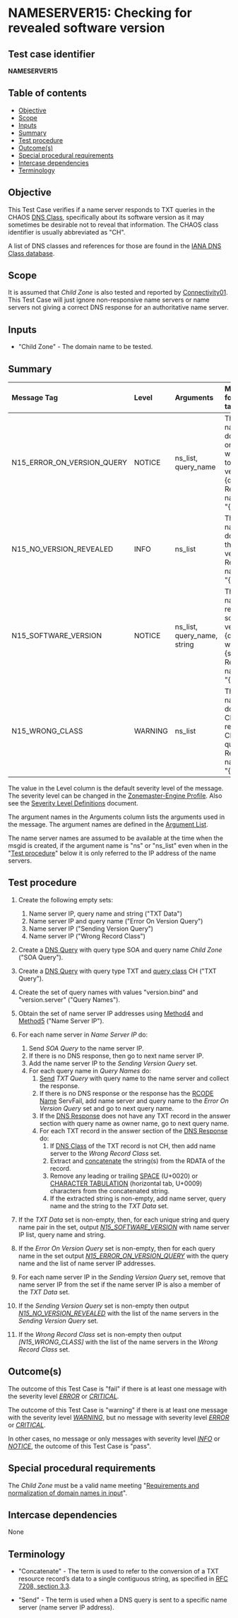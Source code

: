 # NAMESERVER15: Checking for revealed software version

## Test case identifier
**NAMESERVER15**

## Table of contents

* [Objective](#objective)
* [Scope](#scope)
* [Inputs](#inputs)
* [Summary](#summary)
* [Test procedure](#test-procedure)
* [Outcome(s)](#outcomes)
* [Special procedural requirements](#special-procedural-requirements)
* [Intercase dependencies](#intercase-dependencies)
* [Terminology](#terminology)

## Objective

This Test Case verifies if a name server responds to TXT queries in the CHAOS
[DNS Class], specifically about its software version as it may sometimes be
desirable not to reveal that information. The CHAOS class identifier is usually
abbreviated as "CH".

A list of DNS classes and references for those are found in the
[IANA DNS Class database][DNS Class].


## Scope

It is assumed that *Child Zone* is also tested and reported by [Connectivity01].
This Test Case will just ignore non-responsive name servers or name servers not
giving a correct DNS response for an authoritative name server.

## Inputs

* "Child Zone" - The domain name to be tested.

## Summary

Message Tag                | Level   | Arguments                   | Message ID for message tag
:--------------------------|:--------|:----------------------------|:----------------------------------------------------------------------------------------------------------------------------
N15_ERROR_ON_VERSION_QUERY | NOTICE  | ns_list, query_name         | The following name server(s) do not respond or respond with SERVFAIL to software version query "{query_name}". Returned from name servers: "{ns_list}"
N15_NO_VERSION_REVEALED    | INFO    | ns_list                     | The following name server(s) do not reveal the software version. Returned from name servers: "{ns_list}"
N15_SOFTWARE_VERSION       | NOTICE  | ns_list, query_name, string | The following name server(s) respond to software version query "{query_name}" with string "{string}". Returned from name servers: "{ns_list}"
N15_WRONG_CLASS            | WARNING | ns_list                     | The following name server(s) do not return CH class record(s) on CH class query. Returned from name servers: "{ns_list}"


The value in the Level column is the default severity level of the message. The
severity level can be changed in the [Zonemaster-Engine Profile]. Also see the
[Severity Level Definitions] document.

The argument names in the Arguments column lists the arguments used in the
message. The argument names are defined in the [Argument List].

The name server names are assumed to be available at the time when the msgid
is created, if the argument name is "ns" or "ns_list" even when in the
"[Test procedure]" below it is only referred to the IP address of the name
servers.

## Test procedure

1.  Create the following empty sets:
    1. Name server IP, query name and string ("TXT Data")
    2. Name server IP and query name ("Error On Version Query")
    3. Name server IP ("Sending Version Query")
    4. Name server IP ("Wrong Record Class")

2.  Create a [DNS Query] with query type SOA and query name *Child Zone*
    ("SOA Query").

3.  Create a [DNS Query] with query type TXT and [query class][DNS Class] CH
    ("TXT Query").

4.  Create the set of query names with values "version.bind"
    and "version.server" ("Query Names").

5.  Obtain the set of name server IP addresses using [Method4] and
    [Method5] ("Name Server IP").

6.  For each name server in *Name Server IP* do:
    1. Send *SOA Query* to the name server IP.
    2. If there is no DNS response, then go to next name server IP.
    3. Add the name server IP to the *Sending Version Query* set.
    4. For each query name in *Query Names* do:
       1. [Send] *TXT Query* with query name to the name server and collect the
          response.
       2. If there is no DNS response or the response has the [RCODE Name]
          ServFail, add name server and query name to the
          *Error On Version Query* set and go to next query name.
       3. If the [DNS Response] does not have any TXT record in the answer
          section with query name as owner name, go to next query name.
       4. For each TXT record in the answer section of the [DNS Response] do:
          1. If [DNS Class] of the TXT record is not CH, then add name server
             to the *Wrong Record Class* set.
          2. Extract and [concatenate] the string(s) from the RDATA of the
             record.
          3. Remove any leading or trailing [SPACE] (U+0020) or
             [CHARACTER TABULATION] (horizontal tab, U+0009) characters from the
             concatenated string.
          4. If the extracted string is non-empty, add name server, query name
             and the string to the *TXT Data* set.

7.  If the *TXT Data* set is non-empty, then, for each unique string and query
    name pair in the set, output *[N15_SOFTWARE_VERSION]* with name server IP
    list, query name and string.

8.  If the *Error On Version Query* set is non-empty, then for each query name
    in the set output *[N15_ERROR_ON_VERSION_QUERY]* with the query name
    and the list of name server IP addresses.

9.  For each name server IP in the *Sending Version Query* set, remove that name
    server IP from the set if the name server IP is also a member of the
    *TXT Data* set.

10. If the *Sending Version Query* set is non-empty then output
    *[N15_NO_VERSION_REVEALED]* with the list of the name servers in the
    *Sending Version Query* set.

11. If the *Wrong Record Class* set is non-empty then output
    *[N15_WRONG_CLASS]* with the list of the name servers in the
    *Wrong Record Class* set.


## Outcome(s)

The outcome of this Test Case is "fail" if there is at least one message
with the severity level *[ERROR]* or *[CRITICAL]*.

The outcome of this Test Case is "warning" if there is at least one message
with the severity level *[WARNING]*, but no message with severity level
*[ERROR]* or *[CRITICAL]*.

In other cases, no message or only messages with severity level
*[INFO]* or *[NOTICE]*, the outcome of this Test Case is "pass".


## Special procedural requirements

The *Child Zone* must be a valid name meeting
"[Requirements and normalization of domain names in input]".


## Intercase dependencies

None


## Terminology

* "Concatenate" - The term is used to refer to the conversion of a TXT
  resource record’s data to a single contiguous string, as specified in [RFC
  7208, section 3.3][RFC7208#3.3].

* "Send" - The term is used when a DNS query is sent to
  a specific name server (name server IP address).

[Argument List]:                                                ../ArgumentsForTestCaseMessages.md
[CRITICAL]:                                                     ../SeverityLevelDefinitions.md#critical
[CHARACTER TABULATION]:                                         https://codepoints.net/U+0009
[Concatenate]:                                                  #terminology
[Connectivity01]:                                               ../Connectivity-TP/connectivity01.md
[DEBUG]:                                                        ../SeverityLevelDefinitions.md#notice
[DNS Class]:                                                    https://www.iana.org/assignments/dns-parameters/dns-parameters.xhtml#dns-parameters-2
[DNS Query and Response Defaults]:                              ../DNSQueryAndResponseDefaults.md
[DNS Query]:                                                    ../DNSQueryAndResponseDefaults.md#default-setting-in-dns-query
[DNS Response]:                                                 ../DNSQueryAndResponseDefaults.md#default-handling-of-a-dns-response
[ERROR]:                                                        ../SeverityLevelDefinitions.md#error
[INFO]:                                                         ../SeverityLevelDefinitions.md#info
[Message Tag Specification]:                                    ../../../../internal/templates/specifications/tests/MessageTagSpecification.md
[Method4]:                                                      ../Methods.md#method-4-obtain-glue-address-records-from-parent
[Method5]:                                                      ../Methods.md#method-5-obtain-the-name-server-address-records-from-child
[Methods]:                                                      ../Methods.md
[N15_ERROR_ON_VERSION_QUERY]:                                   #summary
[N15_NO_VERSION_REVEALED]:                                      #summary
[N15_SOFTWARE_VERSION]:                                         #summary
[NOTICE]:                                                       ../SeverityLevelDefinitions.md#notice
[RCODE Name]:                                                   https://www.iana.org/assignments/dns-parameters/dns-parameters.xhtml#dns-parameters-6
[RFC2929]:                                                      https://datatracker.ietf.org/doc/html/rfc2929#section-3.2
[RFC7208#3.3]:                                                  https://datatracker.ietf.org/doc/html/rfc7208#section-3.3
[Requirements and normalization of domain names in input]:      ../RequirementsAndNormalizationOfDomainNames.md
[SPACE]:                                                        https://codepoints.net/U+0020
[Send]:                                                         #terminology
[Severity Level Definitions]:                                   ../SeverityLevelDefinitions.md
[Test Case Identifier Specification]:                           ../../../../internal/templates/specifications/tests/TestCaseIdentifierSpecification.md
[Test procedure]:                                               #test-procedure
[WARNING]:                                                      ../SeverityLevelDefinitions.md#warning
[Zonemaster-Engine Profile]:                                    ../../../configuration/profiles.md
